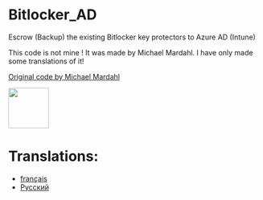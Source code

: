 # Bitlocker_AD
Escrow (Backup) the existing Bitlocker key protectors to Azure AD (Intune)

This code is not mine ! It was made by Michael Mardahl. I have only made some translations of it!

[Original code by Michael Mardahl](code/original)

<a href="https://github.com/mardahl"><img src="https://www3.lunapic.com/do-not-link-here-use-hosting-instead/168621319049324790?33077912720" width="80" /></a>

# Translations:
* [français](code/français.ps1)
* [Русский](code/Русский.ps1)

